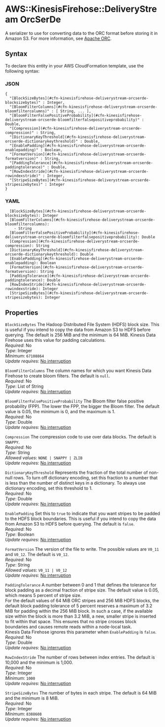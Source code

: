# AWS::KinesisFirehose::DeliveryStream OrcSerDe<a name="aws-properties-kinesisfirehose-deliverystream-orcserde"></a>

A serializer to use for converting data to the ORC format before storing it in Amazon S3\. For more information, see [Apache ORC](https://orc.apache.org/docs/)\.

## Syntax<a name="aws-properties-kinesisfirehose-deliverystream-orcserde-syntax"></a>

To declare this entity in your AWS CloudFormation template, use the following syntax:

### JSON<a name="aws-properties-kinesisfirehose-deliverystream-orcserde-syntax.json"></a>

```
{
  "[BlockSizeBytes](#cfn-kinesisfirehose-deliverystream-orcserde-blocksizebytes)" : Integer,
  "[BloomFilterColumns](#cfn-kinesisfirehose-deliverystream-orcserde-bloomfiltercolumns)" : [ String, ... ],
  "[BloomFilterFalsePositiveProbability](#cfn-kinesisfirehose-deliverystream-orcserde-bloomfilterfalsepositiveprobability)" : Double,
  "[Compression](#cfn-kinesisfirehose-deliverystream-orcserde-compression)" : String,
  "[DictionaryKeyThreshold](#cfn-kinesisfirehose-deliverystream-orcserde-dictionarykeythreshold)" : Double,
  "[EnablePadding](#cfn-kinesisfirehose-deliverystream-orcserde-enablepadding)" : Boolean,
  "[FormatVersion](#cfn-kinesisfirehose-deliverystream-orcserde-formatversion)" : String,
  "[PaddingTolerance](#cfn-kinesisfirehose-deliverystream-orcserde-paddingtolerance)" : Double,
  "[RowIndexStride](#cfn-kinesisfirehose-deliverystream-orcserde-rowindexstride)" : Integer,
  "[StripeSizeBytes](#cfn-kinesisfirehose-deliverystream-orcserde-stripesizebytes)" : Integer
}
```

### YAML<a name="aws-properties-kinesisfirehose-deliverystream-orcserde-syntax.yaml"></a>

```
  [BlockSizeBytes](#cfn-kinesisfirehose-deliverystream-orcserde-blocksizebytes): Integer
  [BloomFilterColumns](#cfn-kinesisfirehose-deliverystream-orcserde-bloomfiltercolumns): 
    - String
  [BloomFilterFalsePositiveProbability](#cfn-kinesisfirehose-deliverystream-orcserde-bloomfilterfalsepositiveprobability): Double
  [Compression](#cfn-kinesisfirehose-deliverystream-orcserde-compression): String
  [DictionaryKeyThreshold](#cfn-kinesisfirehose-deliverystream-orcserde-dictionarykeythreshold): Double
  [EnablePadding](#cfn-kinesisfirehose-deliverystream-orcserde-enablepadding): Boolean
  [FormatVersion](#cfn-kinesisfirehose-deliverystream-orcserde-formatversion): String
  [PaddingTolerance](#cfn-kinesisfirehose-deliverystream-orcserde-paddingtolerance): Double
  [RowIndexStride](#cfn-kinesisfirehose-deliverystream-orcserde-rowindexstride): Integer
  [StripeSizeBytes](#cfn-kinesisfirehose-deliverystream-orcserde-stripesizebytes): Integer
```

## Properties<a name="aws-properties-kinesisfirehose-deliverystream-orcserde-properties"></a>

`BlockSizeBytes`  <a name="cfn-kinesisfirehose-deliverystream-orcserde-blocksizebytes"></a>
The Hadoop Distributed File System \(HDFS\) block size\. This is useful if you intend to copy the data from Amazon S3 to HDFS before querying\. The default is 256 MiB and the minimum is 64 MiB\. Kinesis Data Firehose uses this value for padding calculations\.  
*Required*: No  
*Type*: Integer  
*Minimum*: `67108864`  
*Update requires*: [No interruption](https://docs.aws.amazon.com/AWSCloudFormation/latest/UserGuide/using-cfn-updating-stacks-update-behaviors.html#update-no-interrupt)

`BloomFilterColumns`  <a name="cfn-kinesisfirehose-deliverystream-orcserde-bloomfiltercolumns"></a>
The column names for which you want Kinesis Data Firehose to create bloom filters\. The default is `null`\.  
*Required*: No  
*Type*: List of String  
*Update requires*: [No interruption](https://docs.aws.amazon.com/AWSCloudFormation/latest/UserGuide/using-cfn-updating-stacks-update-behaviors.html#update-no-interrupt)

`BloomFilterFalsePositiveProbability`  <a name="cfn-kinesisfirehose-deliverystream-orcserde-bloomfilterfalsepositiveprobability"></a>
The Bloom filter false positive probability \(FPP\)\. The lower the FPP, the bigger the Bloom filter\. The default value is 0\.05, the minimum is 0, and the maximum is 1\.  
*Required*: No  
*Type*: Double  
*Update requires*: [No interruption](https://docs.aws.amazon.com/AWSCloudFormation/latest/UserGuide/using-cfn-updating-stacks-update-behaviors.html#update-no-interrupt)

`Compression`  <a name="cfn-kinesisfirehose-deliverystream-orcserde-compression"></a>
The compression code to use over data blocks\. The default is `SNAPPY`\.  
*Required*: No  
*Type*: String  
*Allowed values*: `NONE | SNAPPY | ZLIB`  
*Update requires*: [No interruption](https://docs.aws.amazon.com/AWSCloudFormation/latest/UserGuide/using-cfn-updating-stacks-update-behaviors.html#update-no-interrupt)

`DictionaryKeyThreshold`  <a name="cfn-kinesisfirehose-deliverystream-orcserde-dictionarykeythreshold"></a>
Represents the fraction of the total number of non\-null rows\. To turn off dictionary encoding, set this fraction to a number that is less than the number of distinct keys in a dictionary\. To always use dictionary encoding, set this threshold to 1\.  
*Required*: No  
*Type*: Double  
*Update requires*: [No interruption](https://docs.aws.amazon.com/AWSCloudFormation/latest/UserGuide/using-cfn-updating-stacks-update-behaviors.html#update-no-interrupt)

`EnablePadding`  <a name="cfn-kinesisfirehose-deliverystream-orcserde-enablepadding"></a>
Set this to `true` to indicate that you want stripes to be padded to the HDFS block boundaries\. This is useful if you intend to copy the data from Amazon S3 to HDFS before querying\. The default is `false`\.  
*Required*: No  
*Type*: Boolean  
*Update requires*: [No interruption](https://docs.aws.amazon.com/AWSCloudFormation/latest/UserGuide/using-cfn-updating-stacks-update-behaviors.html#update-no-interrupt)

`FormatVersion`  <a name="cfn-kinesisfirehose-deliverystream-orcserde-formatversion"></a>
The version of the file to write\. The possible values are `V0_11` and `V0_12`\. The default is `V0_12`\.  
*Required*: No  
*Type*: String  
*Allowed values*: `V0_11 | V0_12`  
*Update requires*: [No interruption](https://docs.aws.amazon.com/AWSCloudFormation/latest/UserGuide/using-cfn-updating-stacks-update-behaviors.html#update-no-interrupt)

`PaddingTolerance`  <a name="cfn-kinesisfirehose-deliverystream-orcserde-paddingtolerance"></a>
A number between 0 and 1 that defines the tolerance for block padding as a decimal fraction of stripe size\. The default value is 0\.05, which means 5 percent of stripe size\.  
For the default values of 64 MiB ORC stripes and 256 MiB HDFS blocks, the default block padding tolerance of 5 percent reserves a maximum of 3\.2 MiB for padding within the 256 MiB block\. In such a case, if the available size within the block is more than 3\.2 MiB, a new, smaller stripe is inserted to fit within that space\. This ensures that no stripe crosses block boundaries and causes remote reads within a node\-local task\.  
Kinesis Data Firehose ignores this parameter when `EnablePadding` is `false`\.  
*Required*: No  
*Type*: Double  
*Update requires*: [No interruption](https://docs.aws.amazon.com/AWSCloudFormation/latest/UserGuide/using-cfn-updating-stacks-update-behaviors.html#update-no-interrupt)

`RowIndexStride`  <a name="cfn-kinesisfirehose-deliverystream-orcserde-rowindexstride"></a>
The number of rows between index entries\. The default is 10,000 and the minimum is 1,000\.  
*Required*: No  
*Type*: Integer  
*Minimum*: `1000`  
*Update requires*: [No interruption](https://docs.aws.amazon.com/AWSCloudFormation/latest/UserGuide/using-cfn-updating-stacks-update-behaviors.html#update-no-interrupt)

`StripeSizeBytes`  <a name="cfn-kinesisfirehose-deliverystream-orcserde-stripesizebytes"></a>
The number of bytes in each stripe\. The default is 64 MiB and the minimum is 8 MiB\.  
*Required*: No  
*Type*: Integer  
*Minimum*: `8388608`  
*Update requires*: [No interruption](https://docs.aws.amazon.com/AWSCloudFormation/latest/UserGuide/using-cfn-updating-stacks-update-behaviors.html#update-no-interrupt)